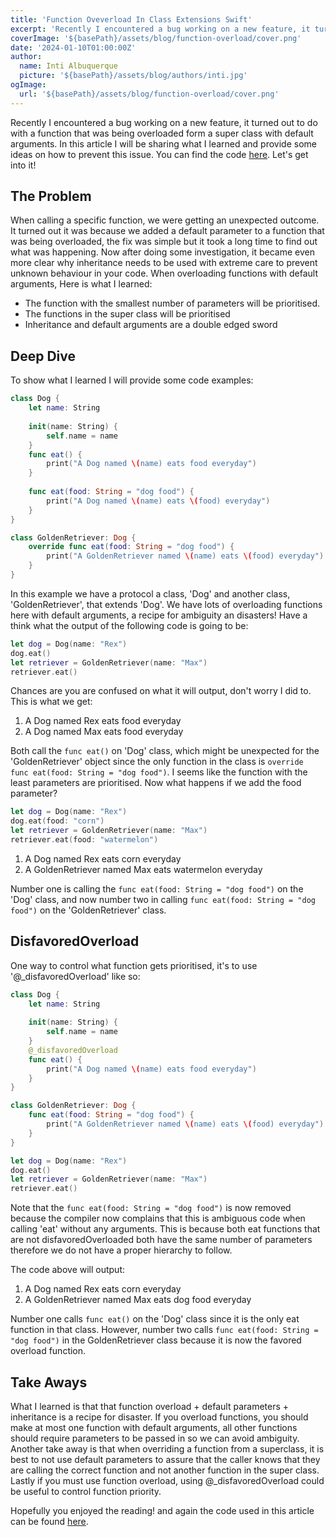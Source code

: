 ```yaml
---
title: 'Function Oveverload In Class Extensions Swift'
excerpt: 'Recently I encountered a bug working on a new feature, it turned out to do with a function that was being overloaded form a super class with preset arguments. In this article I will be sharing what I learned and provide some ideas on how to prevent this issue.'
coverImage: '${basePath}/assets/blog/function-overload/cover.png'
date: '2024-01-10T01:00:00Z'
author:
  name: Inti Albuquerque
  picture: '${basePath}/assets/blog/authors/inti.jpg'
ogImage:
  url: '${basePath}/assets/blog/function-overload/cover.png'
---
```


Recently I encountered a bug working on a new feature, it turned out to do with a function that was being overloaded form a super class with default arguments. In this article I will be sharing what I learned and provide some ideas on how to prevent this issue. You can find the code [here](https://github.com/intiMRA/Function-Overload-Swift/blob/main/Contents.swift). Let's get into it!

## The Problem

When calling a specific function, we were getting an unexpected outcome. It turned out it was because we added a default parameter to a function that was being overloaded, the fix was simple but it took a long time to find out what was happening. Now after doing some investigation, it became even more clear why inheritance needs to be used with extreme care to prevent unknown behaviour in your code. When overloading functions with default arguments, Here is what I learned:

* The function with the smallest number of parameters will be prioritised.
* The functions in the super class will be prioritised
* Inheritance and default arguments are a double edged sword

## Deep Dive

To show what I learned I will provide some code examples: 

```swift
class Dog {
    let name: String
    
    init(name: String) {
        self.name = name
    }
    func eat() {
        print("A Dog named \(name) eats food everyday")
    }
    
    func eat(food: String = "dog food") {
        print("A Dog named \(name) eats \(food) everyday")
    }
}

class GoldenRetriever: Dog {
    override func eat(food: String = "dog food") {
        print("A GoldenRetriever named \(name) eats \(food) everyday")
    }
}
```

In this example we have a protocol a class, 'Dog' and another class, 'GoldenRetriever', that extends 'Dog'. We have lots of overloading functions here with default arguments, a recipe for ambiguity an disasters!
Have a think what the output of the following code is going to be:

```swift
let dog = Dog(name: "Rex")
dog.eat()
let retriever = GoldenRetriever(name: "Max")
retriever.eat()
```

Chances are you are confused on what it will output, don't worry I did to. This is what we get:

1. A Dog named Rex eats food everyday
2. A Dog named Max eats food everyday

Both call the ```func eat()``` on 'Dog' class, which might be unexpected for the 'GoldenRetriever' object since the only function in the class is ```override func eat(food: String = "dog food")```. I seems like the function with the least parameters are prioritised. Now what happens if we add the food parameter?

```swift
let dog = Dog(name: "Rex")
dog.eat(food: "corn")
let retriever = GoldenRetriever(name: "Max")
retriever.eat(food: "watermelon")
```

1. A Dog named Rex eats corn everyday
2. A GoldenRetriever named Max eats watermelon everyday

Number one is calling the ```func eat(food: String = "dog food")``` on the 'Dog' class, and now number two in calling ```func eat(food: String = "dog food")``` on the 'GoldenRetriever' class.

## DisfavoredOverload

One way to control what function gets prioritised, it's to use '@_disfavoredOverload' like so:

```swift
class Dog {
    let name: String
    
    init(name: String) {
        self.name = name
    }
    @_disfavoredOverload
    func eat() {
        print("A Dog named \(name) eats food everyday")
    }
}

class GoldenRetriever: Dog {
    func eat(food: String = "dog food") {
        print("A GoldenRetriever named \(name) eats \(food) everyday")
    }
}

let dog = Dog(name: "Rex")
dog.eat()
let retriever = GoldenRetriever(name: "Max")
retriever.eat()
```

Note that the ```func eat(food: String = "dog food")``` is now removed because the compiler now complains that this is ambiguous code when calling 'eat' without any arguments. This is because both eat functions that are not disfavoredOverloaded both have the same number of parameters therefore we do not have a proper hierarchy to follow.

The code above will output:

1. A Dog named Rex eats corn everyday
2. A GoldenRetriever named Max eats dog food everyday

Number one calls ```func eat()``` on the 'Dog' class since it is the only eat function in that class. However, number two calls ```func eat(food: String = "dog food")``` in the GoldenRetriever class because it is now the favored overload function.

## Take Aways

What I learned is that that function overload + default parameters + inheritance is a recipe for disaster. If you overload functions, you should make at most one function with default arguments, all other functions should require parameters to be passed in so we can avoid ambiguity. Another take away is that when overriding a function from a superclass, it is best to not use default parameters to assure that the caller knows that they are calling the correct function and not another function in the super class. Lastly if you must use function overload, using @_disfavoredOverload could be useful to control function priority.

Hopefully you enjoyed the reading! and again the code used in this article can be found [here](https://github.com/intiMRA/Function-Overload-Swift/blob/main/Contents.swift).